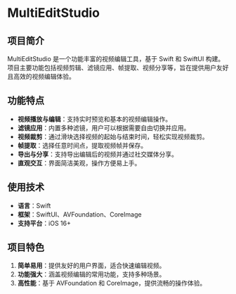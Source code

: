 # MultiEditStudio

## 项目简介

MultiEditStudio 是一个功能丰富的视频编辑工具，基于 Swift 和 SwiftUI 构建。项目主要功能包括视频剪辑、滤镜应用、帧提取、视频分享等，旨在提供用户友好且高效的视频编辑体验。

## 功能特点

- **视频播放与编辑**：支持实时预览和基本的视频编辑操作。
- **滤镜应用**：内置多种滤镜，用户可以根据需要自由切换并应用。
- **视频裁剪**：通过滑块选择视频的起始与结束时间，轻松实现视频裁剪。
- **帧提取**：选择任意时间点，提取视频帧并保存。
- **导出与分享**：支持导出编辑后的视频并通过社交媒体分享。
- **直观交互**：界面简洁美观，操作方便易上手。

## 使用技术

- **语言**：Swift
- **框架**：SwiftUI、AVFoundation、CoreImage
- **支持平台**：iOS 16+

## 项目特色

1. **简单易用**：提供友好的用户界面，适合快速编辑视频。
2. **功能强大**：涵盖视频编辑的常用功能，支持多种场景。
3. **高性能**：基于 AVFoundation 和 CoreImage，提供流畅的操作体验。
